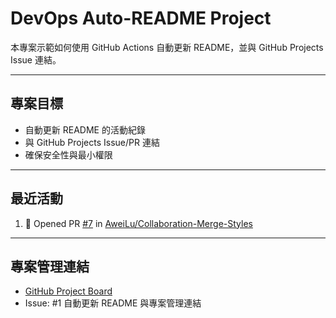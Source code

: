 # DevOps Auto-README Project

本專案示範如何使用 GitHub Actions 自動更新 README，並與 GitHub Projects Issue 連結。

---

## 專案目標
- 自動更新 README 的活動紀錄
- 與 GitHub Projects Issue/PR 連結
- 確保安全性與最小權限

---

## 最近活動
<!--START_SECTION:activity-->
1. 💪 Opened PR [#7](undefined) in [AweiLu/Collaboration-Merge-Styles](https://github.com/AweiLu/Collaboration-Merge-Styles)
<!--END_SECTION:activity-->

---

## 專案管理連結
- [GitHub Project Board](https://github.com/users/RogerTangg/projects/6/views/1)
- Issue: #1 自動更新 README 與專案管理連結
